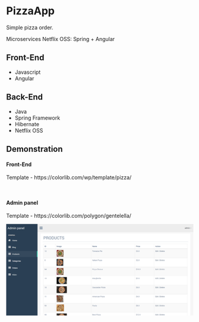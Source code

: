 <h1>PizzaApp</h1>
<p>Simple pizza order.</p>
<p>Microservices Netflix OSS: Spring + Angular</p>

<h2>Front-End</h2>
<ul>
  <li>Javascript</li>
<li>Angular</li>
  </ul>

<h2>Back-End</h2>
<ul>
  <li>Java</li>
<li>Spring Framework</li>
<li>Hibernate</li>
  <li>Netflix OSS</li>
  </ul>
  
  <h2>Demonstration</h2>
  <h4>Front-End</h4>
<p>Template - https://colorlib.com/wp/template/pizza/</p>
 <img src="/demo.gif" alt="">
  
<h4>Admin panel</h4>
<p>Template - https://colorlib.com/polygon/gentelella/</p>
 <img src="/demo-admin.png" alt="">
